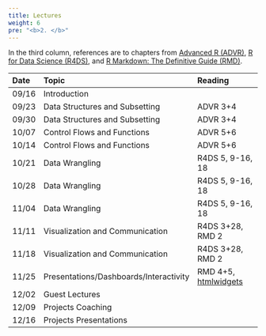 ```yaml
---
title: Lectures
weight: 6
pre: "<b>2. </b>"
---
```


In the third column, references are to chapters from [Advanced R (ADVR)](https://adv-r.hadley.nz/), [R for Data Science (R4DS)](http://r4ds.had.co.nz/), and [R Markdown: The Definitive Guide (RMD)](https://bookdown.org/yihui/rmarkdown/).

| Date  | Topic | Reading |
| :---  | :---  | :---    |
| 09/16 | Introduction |  |
| 09/23 | Data Structures and Subsetting | ADVR 3+4 |
| 09/30 | Data Structures and Subsetting | ADVR 3+4 |
| 10/07 | Control Flows and Functions | ADVR 5+6 |
| 10/14 | Control Flows and Functions | ADVR 5+6 |
| 10/21 | Data Wrangling | R4DS 5, 9-16, 18 |
| 10/28 | Data Wrangling | R4DS 5, 9-16, 18 |
| 11/04 | Data Wrangling | R4DS 5, 9-16, 18 |
| 11/11 | Visualization and Communication | R4DS 3+28, RMD 2 |
| 11/18 | Visualization and Communication | R4DS 3+28, RMD 2 |
| 11/25 | Presentations/Dashboards/Interactivity | RMD 4+5, [htmlwidgets](https://www.htmlwidgets.org/) |
| 12/02 | Guest Lectures | |
| 12/09 | Projects Coaching | |
| 12/16 | Projects Presentations | |
